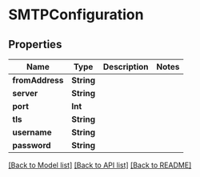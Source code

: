 # SMTPConfiguration

## Properties

Name | Type | Description | Notes
------------ | ------------- | ------------- | -------------
**fromAddress** | **String** |  | 
**server** | **String** |  | 
**port** | **Int** |  | 
**tls** | **String** |  | 
**username** | **String** |  | 
**password** | **String** |  | 

[[Back to Model list]](../README.md#documentation-for-models) [[Back to API list]](../README.md#documentation-for-api-endpoints) [[Back to README]](../README.md)


